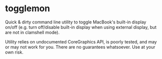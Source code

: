 # togglemon

Quick & dirty command line utility to toggle MacBook's built-in display on/off
(e.g. turn off/disable built-in display when using external display, but are
not in clamshell mode).

Utility relies on undocumented CoreGraphics API, is poorly tested, and may or
may not work for you. There are no guarantees whatsoever. Use at your own risk.
